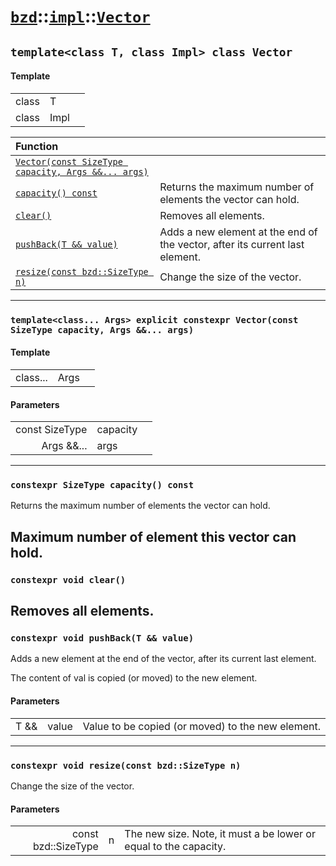 # [`bzd`](../../../index.md)::[`impl`](../../index.md)::[`Vector`](../index.md)

## `template<class T, class Impl> class Vector`

#### Template
||||
|---:|:---|:---|
|class|T||
|class|Impl||

|Function||
|:---|:---|
|[`Vector(const SizeType capacity, Args &&... args)`](./index.md)||
|[`capacity() const`](./index.md)|Returns the maximum number of elements the vector can hold.|
|[`clear()`](./index.md)|Removes all elements.|
|[`pushBack(T && value)`](./index.md)|Adds a new element at the end of the vector, after its current last element.|
|[`resize(const bzd::SizeType n)`](./index.md)|Change the size of the vector.|
------
### `template<class... Args> explicit constexpr Vector(const SizeType capacity, Args &&... args)`

#### Template
||||
|---:|:---|:---|
|class...|Args||
#### Parameters
||||
|---:|:---|:---|
|const SizeType|capacity||
|Args &&...|args||
------
### `constexpr SizeType capacity() const`
Returns the maximum number of elements the vector can hold.

Maximum number of element this vector can hold.
------
### `constexpr void clear()`
Removes all elements.
------
### `constexpr void pushBack(T && value)`
Adds a new element at the end of the vector, after its current last element.

The content of val is copied (or moved) to the new element.
#### Parameters
||||
|---:|:---|:---|
|T &&|value|Value to be copied (or moved) to the new element. |
------
### `constexpr void resize(const bzd::SizeType n)`
Change the size of the vector.
#### Parameters
||||
|---:|:---|:---|
|const bzd::SizeType|n|The new size. Note, it must a be lower or equal to the capacity. |
